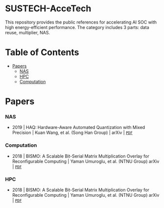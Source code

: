 # SUSTECH-AcceTech
This repository provides the public references for accelerating AI SOC with high energy-efficient performance.
The category includes 3 parts: data reuse, multiplier, NAS.


# Table of Contents
+ [Papers](#papers)
  - [NAS](#nas)
  - [HPC](#hpc)
  - [Computation](#computation)

# Papers
### NAS
+ 2019 | HAQ: Hardware-Aware Automated Quantization with Mixed Precision | Kuan Wang, et al. (Song Han Group) | arXiv | [`PDF`](https://arxiv.org/pdf/1811.08886.pdf)

### Computation
+ 2018 | BISMO: A Scalable Bit-Serial Matrix Multiplication Overlay for Reconfigurable Computing | Yaman Umuroglu, et al. (NTNU Group) arXiv | [`PDF`](https://arxiv.org/pdf/1806.08862.pdf)

### HPC
+ 2018 | BISMO: A Scalable Bit-Serial Matrix Multiplication Overlay for Reconfigurable Computing | Yaman Umuroglu, et al. (NTNU Group) arXiv | [`PDF`](https://arxiv.org/pdf/1806.08862.pdf)


